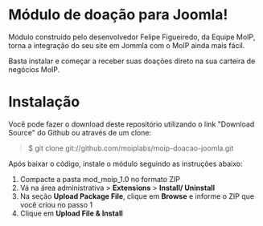 Módulo de doação para Joomla!
=============================

Módulo construído pelo desenvolvedor Felipe Figueiredo, da Equipe MoIP, 
torna a integração do seu site em Jommla com o MoIP ainda mais fácil. 

Basta instalar e começar a receber suas doações direto na sua carteira de negócios MoIP.

Instalação
==========

Você pode fazer o download deste repositório utilizando o link "Download Source" do Github ou através de um clone:

> $ git clone git://github.com/moiplabs/moip-doacao-joomla.git

Após baixar o código, instale o módulo seguindo as instruções abaixo:

1. Compacte a pasta mod_moip_1.0 no formato ZIP 
2. Vá na área administrativa > **Extensions** > **Install/ Uninstall**
3. Na seção **Upload Package File**, clique em **Browse** e informe o ZIP que você criou no passo 1
4. Clique em **Upload File & Install**



